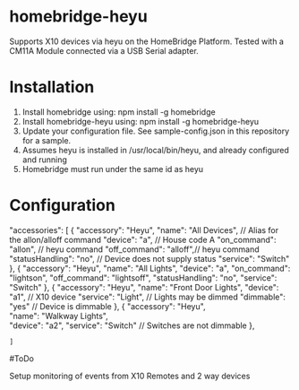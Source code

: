 # homebridge-heyu

Supports X10 devices via heyu on the HomeBridge Platform.  Tested with a CM11A Module connected via a USB Serial adapter. 

# Installation

1. Install homebridge using: npm install -g homebridge
2. Install homebridge-heyu using: npm install -g homebridge-heyu
3. Update your configuration file. See sample-config.json in this repository for a sample. 
4. Assumes heyu is installed in /usr/local/bin/heyu, and already configured and running
5. Homebridge must run under the same id as heyu

# Configuration
"accessories": [ 
	{ "accessory": "Heyu",
                "name": "All Devices",           	// Alias for the allon/alloff command
				"device":	"a",	// House code A
				"on_command":		"allon", // heyu command 
				"off_command":		"alloff",// heyu command
				"statusHandling":	"no",	// Device does not supply status
			"service": "Switch"
       },
	{ "accessory": "Heyu",
                "name": "All Lights",
				"device":	"a",
				"on_command":		"lightson",
				"off_command":		"lightsoff",
				"statusHandling":	"no",
			"service": "Switch"
       },
	{ "accessory": "Heyu",
                "name": "Front Door Lights",
				"device":	"a1",   // X10 device
			"service": "Light",		// Lights may be dimmed
				"dimmable": "yes"	// Device is dimmable
       },
        { "accessory": "Heyu",                                                  
                "name": "Walkway Lights",         
				"device":	"a2",
                        "service": "Switch"    		// Switches are not dimmable 
       },

    ]
#ToDo

Setup monitoring of events from X10 Remotes and 2 way devices
